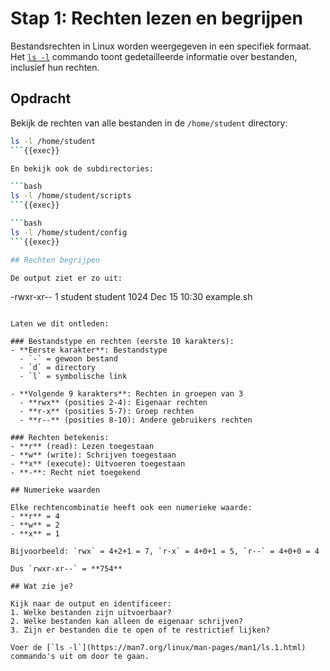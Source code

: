 # Stap 1: Rechten lezen en begrijpen

Bestandsrechten in Linux worden weergegeven in een specifiek formaat. Het [`ls -l`](https://man7.org/linux/man-pages/man1/ls.1.html) commando toont gedetailleerde informatie over bestanden, inclusief hun rechten.

## Opdracht

Bekijk de rechten van alle bestanden in de `/home/student` directory:

```bash
ls -l /home/student
```{{exec}}

En bekijk ook de subdirectories:

```bash
ls -l /home/student/scripts
```{{exec}}

```bash
ls -l /home/student/config
```{{exec}}

## Rechten begrijpen

De output ziet er zo uit:
```
-rwxr-xr-- 1 student student 1024 Dec 15 10:30 example.sh
```

Laten we dit ontleden:

### Bestandstype en rechten (eerste 10 karakters):
- **Eerste karakter**: Bestandstype
  - `-` = gewoon bestand
  - `d` = directory
  - `l` = symbolische link
  
- **Volgende 9 karakters**: Rechten in groepen van 3
  - **rwx** (posities 2-4): Eigenaar rechten
  - **r-x** (posities 5-7): Groep rechten  
  - **r--** (posities 8-10): Andere gebruikers rechten

### Rechten betekenis:
- **r** (read): Lezen toegestaan
- **w** (write): Schrijven toegestaan
- **x** (execute): Uitvoeren toegestaan
- **-**: Recht niet toegekend

## Numerieke waarden

Elke rechtencombinatie heeft ook een numerieke waarde:
- **r** = 4
- **w** = 2  
- **x** = 1

Bijvoorbeeld: `rwx` = 4+2+1 = 7, `r-x` = 4+0+1 = 5, `r--` = 4+0+0 = 4

Dus `rwxr-xr--` = **754**

## Wat zie je?

Kijk naar de output en identificeer:
1. Welke bestanden zijn uitvoerbaar?
2. Welke bestanden kan alleen de eigenaar schrijven?
3. Zijn er bestanden die te open of te restrictief lijken?

Voer de [`ls -l`](https://man7.org/linux/man-pages/man1/ls.1.html) commando's uit om door te gaan.
